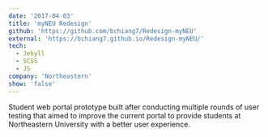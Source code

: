 ```yaml
---
date: '2017-04-03'
title: 'myNEU Redesign'
github: 'https://github.com/bchiang7/Redesign-myNEU'
external: 'https://bchiang7.github.io/Redesign-myNEU/'
tech:
  - Jekyll
  - SCSS
  - JS
company: 'Northeastern'
show: 'false'
---
```


Student web portal prototype built after conducting multiple rounds of user testing that aimed to improve the current portal to provide students at Northeastern University with a better user experience.
